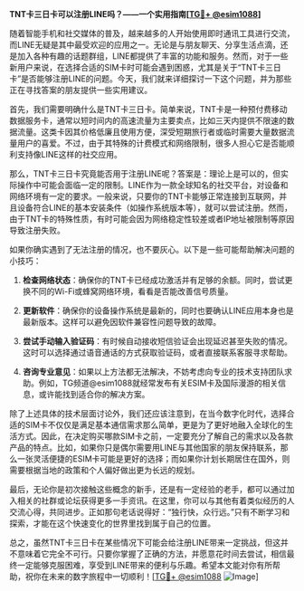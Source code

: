 **TNT卡三日卡可以注册LINE吗？——一个实用指南[[TG💪+ @esim1088](https://t.me/s/esim1088)]**

随着智能手机和社交媒体的普及，越来越多的人开始使用即时通讯工具进行交流，而LINE无疑是其中最受欢迎的应用之一。无论是与朋友聊天、分享生活点滴，还是加入各种有趣的话题群组，LINE都提供了丰富的功能和服务。然而，对于一些新用户来说，在选择合适的SIM卡时可能会遇到困惑，尤其是关于“TNT卡三日卡”是否能够注册LINE的问题。今天，我们就来详细探讨一下这个问题，并为那些正在寻找答案的朋友提供一些实用建议。

首先，我们需要明确什么是TNT卡三日卡。简单来说，TNT卡是一种预付费移动数据服务卡，通常以短时间内的高速流量为主要卖点，比如三天内提供不限速的数据流量。这类卡因其价格低廉且使用方便，深受短期旅行者或临时需要大量数据流量用户的喜爱。不过，由于其特殊的计费模式和网络限制，很多人担心它是否能顺利支持像LINE这样的社交应用。

那么，TNT卡三日卡究竟能否用于注册LINE呢？答案是：理论上是可以的，但实际操作中可能会面临一定的限制。LINE作为一款全球知名的社交平台，对设备和网络环境有一定的要求。一般来说，只要你的TNT卡能够正常连接到互联网，并且设备符合LINE的基本安装条件（如操作系统版本等），就可以尝试注册。然而，由于TNT卡的特殊性质，有时可能会因为网络稳定性较差或者IP地址被限制等原因导致注册失败。

如果你确实遇到了无法注册的情况，也不要灰心。以下是一些可能帮助解决问题的小技巧：

1. **检查网络状态**：确保你的TNT卡已经成功激活并有足够的余额。同时，尝试更换不同的Wi-Fi或蜂窝网络环境，看看是否能改善信号质量。
   
2. **更新软件**：确保你的设备操作系统是最新的，同时也要确认LINE应用本身也是最新版本。这样可以避免因软件兼容性问题导致的故障。

3. **尝试手动输入验证码**：有时候自动接收短信验证会出现延迟甚至失败的情况。这时可以选择通过语音通话的方式获取验证码，或者直接联系客服寻求帮助。

4. **咨询专业意见**：如果以上方法都无法解决，不妨考虑向专业的技术支持团队求助。例如，TG频道@esim1088就经常发布有关ESIM卡及国际漫游的相关信息，或许能找到适合你的解决方案。

除了上述具体的技术层面讨论外，我们还应该注意到，在当今数字化时代，选择合适的SIM卡不仅仅是满足基本通信需求那么简单，更是为了更好地融入全球化的生活方式。因此，在决定购买哪款SIM卡之前，一定要充分了解自己的需求以及各款产品的特点。比如，如果你只是偶尔需要用LINE与其他国家的朋友保持联系，那么一张灵活便捷的ESIM卡可能是更好的选择；而如果你计划长期居住在国外，则需要根据当地的政策和个人偏好做出更为长远的规划。

最后，无论你是初次接触这些概念的新手，还是有一定经验的老手，都可以通过加入相关的社群或论坛获得更多一手资讯。在这里，你可以与其他有着类似经历的人交流心得，共同进步。正如那句老话说得好：“独行快，众行远。”只有不断学习和探索，才能在这个快速变化的世界里找到属于自己的位置。

总之，虽然TNT卡三日卡在某些情况下可能会给注册LINE带来一定挑战，但这并不意味着它完全不可行。只要你掌握了正确的方法，并愿意花时间去尝试，相信最终一定能够克服困难，享受到LINE带来的便利与乐趣。希望本文能对你有所帮助，祝你在未来的数字旅程中一切顺利！[[TG💪+ @esim1088](https://t.me/s/esim1088) ![Image](https://i.postimg.cc/4NQfJmqS/Snipaste-2025-05-13-00-14-12.png)]